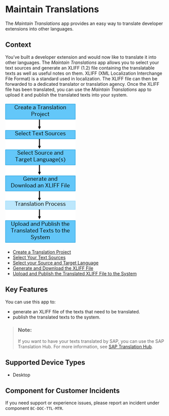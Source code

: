 <!-- loioe2ca05c69dc94b98bf725396a0b13ace -->

# Maintain Translations

The *Maintain Translations* app provides an easy way to translate developer extensions into other languages.



<a name="loioe2ca05c69dc94b98bf725396a0b13ace__purpose"/>

## Context

You’ve built a developer extension and would now like to translate it into other languages. The *Maintain Translations* app allows you to select your text sources and generate an XLIFF \(1.2\) file containing the translatable texts as well as useful notes on them. XLIFF \(XML Localization Interchange File Format\) is a standard used in localization. The XLIFF file can then be forwarded to a dedicated translator or translation agency. Once the XLIFF file has been translated, you can use the *Maintain Translations* app to upload it and publish the translated texts into your system.



![](images/Image_Map_Maintain_Translations_410d1cf.png)

-   [Create a Translation Project](create-a-translation-project-b07e69e.md)
-   [Select Your Text Sources](select-your-text-sources-b93df3e.md)
-   [Select your Source and Target Language](select-your-source-and-target-language-85823ef.md)
-   [Generate and Download the XLIFF File](generate-and-download-the-xliff-file-bd697ad.md)
-   [Upload and Publish the Translated XLIFF File to the System](upload-and-publish-the-translated-xliff-file-to-the-system-ef1faa8.md)



## Key Features

You can use this app to:



-   generate an XLIFF file of the texts that need to be translated.
-   publish the translated texts to the system.



> ### Note:  
> If you want to have your texts translated by SAP, you can use the SAP Translation Hub. For more information, see [SAP Translation Hub](https://help.sap.com/viewer/ed6ce7a29bdd42169f5f0d7868bce6eb/Cloud/en-US/1b15cf69580449c0bd8525696c97b90d.html).



<a name="loioe2ca05c69dc94b98bf725396a0b13ace__supported_devices"/>

## Supported Device Types

-   Desktop




<a name="loioe2ca05c69dc94b98bf725396a0b13ace__customer_component"/>

## Component for Customer Incidents

If you need support or experience issues, please report an incident under component `BC-DOC-TTL-MTR`.

